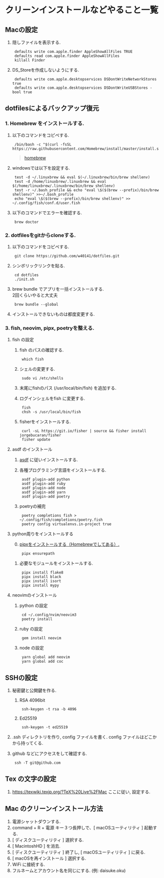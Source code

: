 クリーンインストールなどやること一覧
===

## Macの設定

1. 隠しファイルを表示する.  

        defaults write com.apple.finder AppleShowAllFiles TRUE
        defaults read com.apple.finder AppleShowAllFiles
        killall Finder

1. DS_Storeを作成しないようにする.  

        defaults write com.apple.desktopservices DSDontWriteNetworkStores true
        defaults write com.apple.desktopservices DSDontWriteUSBStores -bool true


## dotfilesによるバックアップ復元  

### 1. Homebrew をインストールする.  

1. 以下のコマンドをコピペする.  

        /bin/bash -c "$(curl -fsSL https://raw.githubusercontent.com/Homebrew/install/master/install.sh)"

    >[homebrew](http://brew.sh/index_ja.html)

1. windowsでは以下を設定する.  

        test -d ~/.linuxbrew && eval $(~/.linuxbrew/bin/brew shellenv)
        test -d /home/linuxbrew/.linuxbrew && eval $(/home/linuxbrew/.linuxbrew/bin/brew shellenv)
        test -r ~/.bash_profile && echo "eval \$($(brew --prefix)/bin/brew shellenv)" >>~/.bash_profile
        echo "eval \$($(brew --prefix)/bin/brew shellenv)" >> ~/.config/fish/conf.d/user.fish


1. 以下のコマンドでエラーを確認する.  

        brew doctor  


### 2. dotfilesをgitからcloneする.  

1. 以下のコマンドをコピペする.  

        git clone https://github.com/w40141/dotfiles.git

2. シンボリックリンクを貼る.  

        cd dotfiles
        ./init.sh

3. brew bundle でアプリを一括インストールする.  
2回くらいやると大丈夫

        brew bundle --global

4.  インストールできないものは都度変更する.  


### 3. fish, neovim, pipx, poetryを整える.

1. fish の設定

    1. fish のパスの確認する.  

            which fish

    1. シェルの変更する.  

            sudo vi /etc/shells

    1. 末尾にfishのパス (/usr/local/bin/fish) を追加する.

    1. ログインシェルをfish に変更する.  

            fish
            chsh -s /usr/local/bin/fish
	    
    1. fisherをインストールする.

            curl -sL https://git.io/fisher | source && fisher install jorgebucaran/fisher
            fisher update


1. asdf のインストール

    1. [asdf](https://asdf-vm.com/#/core-manage-asdf) に従いインストールする.  

    1. 各種プログラミング言語をインストールする.  

            asdf plugin-add python
            asdf plugin-add ruby
            asdf plugin-add node
            asdf plugin-add yarn
            asdf plugin-add poetry

    1. poetryの補完

            poetry completions fish > ~/.config/fish/completions/poetry.fish
            poetry config virtualenvs.in-project true


1. python周りをインストールする

    0. [pipxをインストールする（Homebrewでしてある）.](https://pipxproject.github.io/pipx/installation/)  

            pipx ensurepath

    1. 必要なモジュールをインストールする.  

            pipx install flake8
            pipx install black
            pipx install isort
            pipx install mypy


1. neovimのインストール

    1. python の設定

            cd ~/.config/nvim/neovim3
            poetry install

    1. ruby の設定

            gem install neovim

    1. node の設定

            yarn global add neovim
            yarn global add coc

## SSHの設定

1. 秘密鍵と公開鍵を作る.  

	1. RSA 4096bit  

            ssh-keygen -t rsa -b 4096

	2. Ed25519  

	        ssh-keygen -t ed25519

1. .ssh ディレクトリを作り,  config ファイルを書く. config ファイルはどこかから持ってくる. 

1. github などにアクセスをして確認する. 

        ssh -T git@github.com

## Tex の文字の設定  

1. https://texwiki.texjp.org/?TeX%20Live%2FMac ここに従い, 設定する. 


## Mac のクリーンインストール方法

1. 電源シャットダウンする.  
1. command + R + 電源 キー３つ長押しで、[ macOSユーティリティ ] 起動する.  
1. [ ディスクユーティリティ ] 選択する.  
1. [ MacintoshHD ] を消去.  
1. [ ディスクユーティリティ ] 終了し, [ macOSユーティリティ ] に戻る.  
1. [ macOSを再インストール ] 選択する.  
1. WiFi に接続する.  
1. フルネームとアカウント名を同じにする. (例: daisuke.oku)

